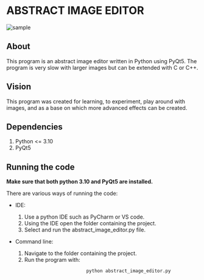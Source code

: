 
# ABSTRACT IMAGE EDITOR

![sample](https://user-images.githubusercontent.com/86565212/201484188-b0629da3-f7a3-40b3-a6b0-e88479566168.jpg)

## About

This program is an abstract image editor written in Python using PyQt5.
The program is very slow with larger images but can be extended with C or C++.

## Vision

This program was created for learning, to experiment, play around with images, and
as a base on which more advanced effects can be created.

## Dependencies

1. Python <= 3.10
2. PyQt5

## Running the code

**Make sure that both python 3.10 and PyQt5 are installed.**

There are various ways of running the code:

* IDE:
  1) Use a python IDE such as PyCharm or VS code.
  2) Using the IDE open the folder containing the project.
  2) Select and run the abstract_image_editor.py file.

* Command line:
  1) Navigate to the folder containing the project.
  2) Run the program with: 
  ~~~~
                            python abstract_image_editor.py
  ~~~~
      
